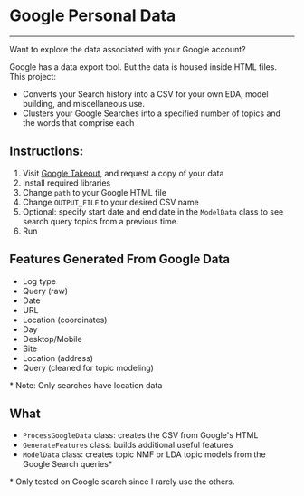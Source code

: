 # Google Personal Data
***
Want to explore the data associated with your Google account?

Google has a data export tool. But the data is housed inside HTML files. This project:
- Converts your Search history into a CSV for your own EDA, model building, and miscellaneous use.
- Clusters your Google Searches into a specified number of topics and the words that comprise each

## Instructions:
1. Visit [Google Takeout](https://takeout.google.com/), and request a copy of your data
2. Install required libraries
3. Change `path` to your Google HTML file
4. Change `OUTPUT_FILE` to your desired CSV name
5. Optional: specify start date and end date in the `ModelData` class to see search query topics from a previous time. 
6. Run

## Features Generated From Google Data
- Log type 
- Query (raw)
- Date
- URL
- Location (coordinates)
- Day
- Desktop/Mobile
- Site
- Location (address)
- Query (cleaned for topic modeling)

\* Note: Only searches have location data

## What
- `ProcessGoogleData` class: creates the CSV from Google's HTML
- `GenerateFeatures` class: builds additional useful features
- `ModelData` class: creates topic NMF or LDA topic models from the Google Search queries*

\* Only tested on Google search since I rarely use the others.
